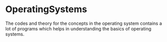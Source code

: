 # OperatingSystems
The codes and theory for the concepts in the operating system
contains a lot of programs which helps in understanding the basics of operating systems.

